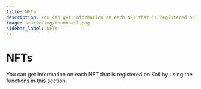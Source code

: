 ```yaml
---
title: NFTs
description: You can get information on each NFT that is registered on Koii by using the functions in this section.
image: static/img/thumbnail.png
sidebar_label: NFTs
---
```


# NFTs

You can get information on each NFT that is registered on Koii by using the functions in this section.&#x20;
